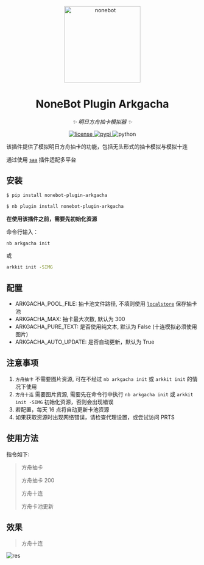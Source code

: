 <p align="center">
  <a href="https://v2.nonebot.dev/"><img src="https://v2.nonebot.dev/logo.png" width="200" height="200" alt="nonebot"></a>
</p>

<div align="center">

# NoneBot Plugin Arkgacha

_✨ 明日方舟抽卡模拟器 ✨_

</div>

<p align="center">
  <a href="https://raw.githubusercontent.com/RF-Tar-Railt/nonebot-plugin-arkgacha/master/LICENSE">
    <img src="https://img.shields.io/github/license/RF-Tar-Railt/nonebot-plugin-arkgacha.svg" alt="license">
  </a>
  <a href="https://pypi.python.org/pypi/nonebot-plugin-arkgacha">
    <img src="https://img.shields.io/pypi/v/nonebot-plugin-arkgacha.svg" alt="pypi">
  </a>
  <img src="https://img.shields.io/badge/python-3.8+-blue.svg" alt="python">
</p>

该插件提供了模拟明日方舟抽卡的功能，包括无头形式的抽卡模拟与模拟十连

通过使用 [`saa`](https://github.com/felinae98/nonebot-plugin-send-anything-anywhere) 插件适配多平台

## 安装

```bash
$ pip install nonebot-plugin-arkgacha
```

```bash
$ nb plugin install nonebot-plugin-arkgacha
```

**在使用该插件之前，需要先初始化资源**

命令行输入：
```bash
nb arkgacha init
```

或

```bash
arkkit init -SIMG
```

## 配置

- ARKGACHA_POOL_FILE: 抽卡池文件路径, 不填则使用 [`localstore`](https://github.com/nonebot/plugin-localstore) 保存抽卡池
- ARKGACHA_MAX: 抽卡最大次数, 默认为 300
- ARKGACHA_PURE_TEXT: 是否使用纯文本, 默认为 False (十连模拟必须使用图片)
- ARKGACHA_AUTO_UPDATE: 是否自动更新，默认为 True

## 注意事项
1. `方舟抽卡` 不需要图片资源, 可在不经过 `nb arkgacha init` 或 `arkkit init` 的情况下使用
2. `方舟十连` 需要图片资源, 需要先在命令行中执行 `nb arkgacha init` 或 `arkkit init -SIMG` 初始化资源，否则会出现错误
3. 若配置，每天 16 点将自动更新卡池资源
4. 如果获取资源时出现网络错误，请检查代理设置，或尝试访问 PRTS

## 使用方法

指令如下: 
> 方舟抽卡
> 
> 方舟抽卡 200
> 
> 方舟十连
> 
> 方舟卡池更新


## 效果

> 方舟十连

![res](./test.png)
